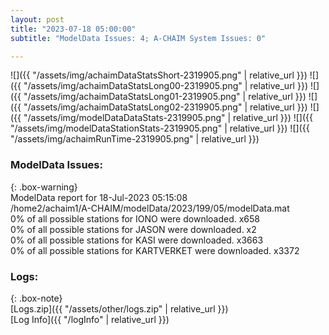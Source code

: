 ```yaml
---
layout: post
title: "2023-07-18 05:00:00"
subtitle: "ModelData Issues: 4; A-CHAIM System Issues: 0"

---
```


![]({{ "/assets/img/achaimDataStatsShort-2319905.png" | relative_url }})
![]({{ "/assets/img/achaimDataStatsLong00-2319905.png" | relative_url }})
![]({{ "/assets/img/achaimDataStatsLong01-2319905.png" | relative_url }})
![]({{ "/assets/img/achaimDataStatsLong02-2319905.png" | relative_url }})
![]({{ "/assets/img/modelDataDataStats-2319905.png" | relative_url }})
![]({{ "/assets/img/modelDataStationStats-2319905.png" | relative_url }})
![]({{ "/assets/img/achaimRunTime-2319905.png" | relative_url }})


### ModelData Issues:  
  
{: .box-warning}  
 ModelData report for 18-Jul-2023 05:15:08   
 /home2/achaim1/A-CHAIM/modelData/2023/199/05/modelData.mat   
 0% of all possible stations for IONO were downloaded. x658   
 0% of all possible stations for JASON were downloaded. x2   
 0% of all possible stations for KASI were downloaded. x3663   
 0% of all possible stations for KARTVERKET were downloaded. x3372   
  


### Logs:  
  
{: .box-note}  
[Logs.zip]({{ "/assets/other/logs.zip" | relative_url }})  
[Log Info]({{ "/logInfo" | relative_url }})  
